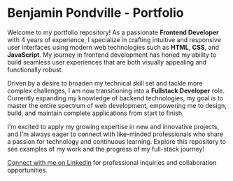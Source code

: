 # Benjamin Pondville - Portfolio

Welcome to my portfolio repository! As a passionate **Frontend Developer** with 4 years of experience, I specialize in crafting intuitive and responsive user interfaces using modern web technologies such as **HTML**, **CSS**, and **JavaScript**. My journey in frontend development has honed my ability to build seamless user experiences that are both visually appealing and functionally robust.

Driven by a desire to broaden my technical skill set and tackle more complex challenges, I am now transitioning into a **Fullstack Developer** role. Currently expanding my knowledge of backend technologies, my goal is to master the entire spectrum of web development, empowering me to design, build, and maintain complete applications from start to finish.

I'm excited to apply my growing expertise in new and innovative projects, and I'm always eager to connect with like-minded professionals who share a passion for technology and continuous learning. Explore this repository to see examples of my work and the progress of my full-stack journey!

[Connect with me on LinkedIn](https://www.linkedin.com/in/benjamin-pondville-45507314b/) for professional inquiries and collaboration opportunities.
